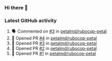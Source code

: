 ### Hi there 👋


### Latest GitHub activity
<!--START_SECTION:activity-->
1. 🗣 Commented on [#3](https://github.com/petalmd/rubocop-petal/issues/3) in [petalmd/rubocop-petal](https://github.com/petalmd/rubocop-petal)
2. 💪 Opened PR [#4](https://github.com/petalmd/rubocop-petal/pull/4) in [petalmd/rubocop-petal](https://github.com/petalmd/rubocop-petal)
3. 💪 Opened PR [#3](https://github.com/petalmd/rubocop-petal/pull/3) in [petalmd/rubocop-petal](https://github.com/petalmd/rubocop-petal)
4. 💪 Opened PR [#2](https://github.com/petalmd/rubocop-petal/pull/2) in [petalmd/rubocop-petal](https://github.com/petalmd/rubocop-petal)
5. 💪 Opened PR [#1](https://github.com/petalmd/rubocop-petal/pull/1) in [petalmd/rubocop-petal](https://github.com/petalmd/rubocop-petal)
<!--END_SECTION:activity-->

<!--
**Bhacaz/bhacaz** is a ✨ _special_ ✨ repository because its `README.md` (this file) appears on your GitHub profile.

Here are some ideas to get you started:

- 🔭 I’m currently working on ...
- 🌱 I’m currently learning ...
- 👯 I’m looking to collaborate on ...
- 🤔 I’m looking for help with ...
- 💬 Ask me about ...
- 📫 How to reach me: ...
- 😄 Pronouns: ...
- ⚡ Fun fact: ...
-->
